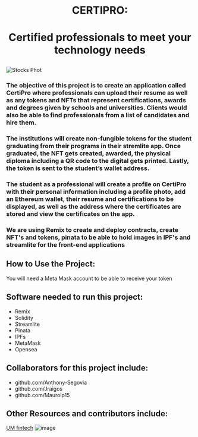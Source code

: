 # <p align="center"> **CERTIPRO:**
# <p align="center"> Certified professionals to meet your technology needs


![Stocks Phot](https://professional.ucsb.edu/sites/default/files/images/2021-10/Blockchain-as-the-New-Corporation-as-a-Decentralized-Autonomous-Organization.jpeg)


### The objective of this project is to create an application called CertiPro where professionals can upload their resume as well as any tokens and NFTs that represent certifications, awards and degrees given by schools and universities. Clients would also be able to find professionals from a list of candidates and hire them. 

### The institutions will create non-fungible tokens for the student graduating from their programs in their stremlite app. Once graduated, the NFT gets created, awarded, the physical diploma including a QR code to the digital gets printed. Lastly, the token is sent to the student’s wallet address.

### The student as a professional will create a profile on CertiPro with their personal information including a profile photo, add an Ethereum wallet, their resume and certifications to be displayed, as well as the address where the certificates are stored and view the certificates on the app.

 
### We are using Remix to create and deploy contracts, create NFT's and tokens, pinata to be able to hold images in IPF's and streamlite for the front-end applications


## How to Use the Project:
You will need a Meta Mask account to be able to receive your token 
   
   
## Software needed to run this project:
* Remix
* Solidity
* Streamlite
* Pinata
* IPFs
* MetaMask
* Opensea

  
## Collaborators for this project include:   
* github.com/Anthony-Segovia
* github.com/Jraigos
* github.com/Maurolp15

  
## Other Resources and contributors include:  
[UM fintech](https://bootcamp.miami.edu/fintech/)
![image](https://user-images.githubusercontent.com/95111131/172013777-861e5d26-71c4-4f18-bf55-11ce8b729215.png)
